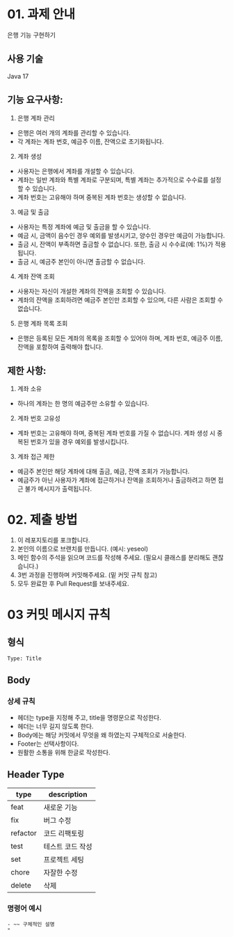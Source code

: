 # 01. 과제 안내
은행 기능 구현하기

## 사용 기술
Java 17

## 기능 요구사항:
1. 은행 계좌 관리
- 은행은 여러 개의 계좌를 관리할 수 있습니다.
- 각 계좌는 계좌 번호, 예금주 이름, 잔액으로 초기화됩니다.

2. 계좌 생성
- 사용자는 은행에서 계좌를 개설할 수 있습니다.
- 계좌는 일반 계좌와 특별 계좌로 구분되며, 특별 계좌는 추가적으로 수수료를 설정할 수 있습니다.
- 계좌 번호는 고유해야 하며 중복된 계좌 번호는 생성할 수 없습니다.

3. 예금 및 출금
- 사용자는 특정 계좌에 예금 및 출금을 할 수 있습니다.
- 예금 시, 금액이 음수인 경우 예외를 발생시키고, 양수인 경우만 예금이 가능합니다.
- 출금 시, 잔액이 부족하면 출금할 수 없습니다. 또한, 출금 시 수수료(예: 1%)가 적용됩니다.
- 출금 시, 예금주 본인이 아니면 출금할 수 없습니다.


4. 계좌 잔액 조회
- 사용자는 자신이 개설한 계좌의 잔액을 조회할 수 있습니다.
- 계좌의 잔액을 조회하려면 예금주 본인만 조회할 수 있으며, 다른 사람은 조회할 수 없습니다.

5. 은행 계좌 목록 조회
- 은행은 등록된 모든 계좌의 목록을 조회할 수 있어야 하며, 계좌 번호, 예금주 이름, 잔액을 포함하여 출력해야 합니다.

## 제한 사항:
1. 계좌 소유
- 하나의 계좌는 한 명의 예금주만 소유할 수 있습니다.

2. 계좌 번호 고유성
- 계좌 번호는 고유해야 하며, 중복된 계좌 번호를 가질 수 없습니다. 계좌 생성 시 중복된 번호가 있을 경우 예외를 발생시킵니다.

3. 계좌 접근 제한
- 예금주 본인만 해당 계좌에 대해 출금, 예금, 잔액 조회가 가능합니다.
- 예금주가 아닌 사용자가 계좌에 접근하거나 잔액을 조회하거나 출금하려고 하면 접근 불가 메시지가 출력됩니다.

# 02. 제출 방법
1. 이 레포지토리를 포크합니다.
2. 본인의 이름으로 브랜치를 만듭니다. (예시: yeseol)
3. 메인 함수의 주석을 읽으며 코드를 작성해 주세요. (필요시 클래스를 분리해도 괜찮습니다.)
4. 3번 과정을 진행하며 커밋해주세요. (밑 커밋 규칙 참고)
5. 모두 완료한 후 Pull Request를 보내주세요.

# 03 커밋 메시지 규칙
## 형식
```Type: Title```

## Body
### 상세 규칙
- 헤더는 type을 지정해 주고, title을 명령문으로 작성한다.
- 헤더는 너무 길지 않도록 한다.
- Body에는 해당 커밋에서 무엇을 왜 하였는지 구체적으로 서술한다.
- Footer는 선택사항이다.
- 원활한 소통을 위해 한글로 작성한다.

## Header Type
| type      | description        |
|-----------|--------------------|
| feat      | 새로운 기능       |
| fix       | 버그 수정          |
| refactor  | 코드 리팩토링      |
| test      | 테스트 코드 작성  |
| set       | 프로젝트 세팅      |
| chore     | 자잘한 수정        |
| delete    | 삭제               |

### 명령어 예시
```git commit -m "add: 원서 객체
- ~~ 구체적인 설명
"
